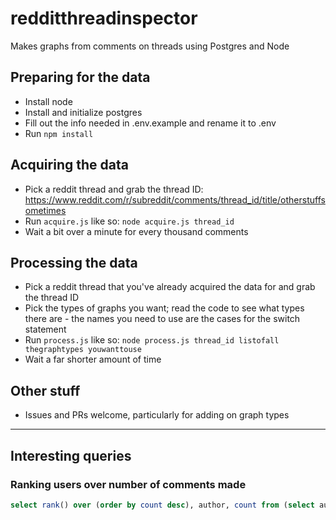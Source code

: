 # redditthreadinspector
Makes graphs from comments on threads using Postgres and Node

## Preparing for the data
- Install node
- Install and initialize postgres
- Fill out the info needed in .env.example and rename it to .env
- Run `npm install`

## Acquiring the data
- Pick a reddit thread and grab the thread ID: https://www.reddit.com/r/subreddit/comments/thread_id/title/otherstuffsometimes
- Run `acquire.js` like so: `node acquire.js thread_id`
- Wait a bit over a minute for every thousand comments

## Processing the data
- Pick a reddit thread that you've already acquired the data for and grab the thread ID
- Pick the types of graphs you want; read the code to see what types there are - the names you need to use are the cases for the switch statement
- Run `process.js` like so: `node process.js thread_id listofall thegraphtypes youwanttouse`
- Wait a far shorter amount of time

## Other stuff
- Issues and PRs welcome, particularly for adding on graph types

----

## Interesting queries
### Ranking users over number of comments made
```sql
select rank() over (order by count desc), author, count from (select author, count(author) from comments inner join threads on link_id = long_id where short_id='short_name_for_thread' group by author order by count desc) x;
```
